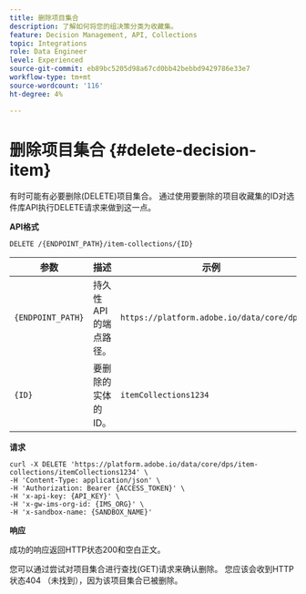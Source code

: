 ```yaml
---
title: 删除项目集合
description: 了解如何将您的组决策分类为收藏集。
feature: Decision Management, API, Collections
topic: Integrations
role: Data Engineer
level: Experienced
source-git-commit: eb89bc5205d98a67cd0bb42bebbd9429786e33e7
workflow-type: tm+mt
source-wordcount: '116'
ht-degree: 4%

---
```



# 删除项目集合 {#delete-decision-item}

有时可能有必要删除(DELETE)项目集合。 通过使用要删除的项目收藏集的ID对选件库API执行DELETE请求来做到这一点。

**API格式**

```http
DELETE /{ENDPOINT_PATH}/item-collections/{ID}
```

| 参数 | 描述 | 示例 |
| --------- | ----------- | ------- |
| `{ENDPOINT_PATH}` | 持久性API的端点路径。 | `https://platform.adobe.io/data/core/dps` |
| `{ID}` | 要删除的实体的ID。 | `itemCollections1234` |

**请求**

```shell
curl -X DELETE 'https://platform.adobe.io/data/core/dps/item-collections/itemCollections1234' \
-H 'Content-Type: application/json' \
-H 'Authorization: Bearer {ACCESS_TOKEN}' \
-H 'x-api-key: {API_KEY}' \
-H 'x-gw-ims-org-id: {IMS_ORG}' \
-H 'x-sandbox-name: {SANDBOX_NAME}'
```

**响应**

成功的响应返回HTTP状态200和空白正文。

您可以通过尝试对项目集合进行查找(GET)请求来确认删除。 您应该会收到HTTP状态404 （未找到），因为该项目集合已被删除。
